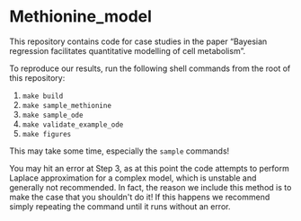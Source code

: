 # Methionine_model

This repository contains code for case studies in the paper “Bayesian
regression facilitates quantitative modelling of cell metabolism”.

To reproduce our results, run the following shell commands from the root of
this repository:

1. `make build`
2. `make sample_methionine`
3. `make sample_ode`
4. `make validate_example_ode`
5. `make figures`

This may take some time, especially the `sample` commands!

You may hit an error at Step 3, as at this point the code attempts to perform
Laplace approximation for a complex model, which is unstable and generally not
recommended. In fact, the reason we include this method is to make the case
that you shouldn't do it! If this happens we recommend simply repeating the
command until it runs without an error.

